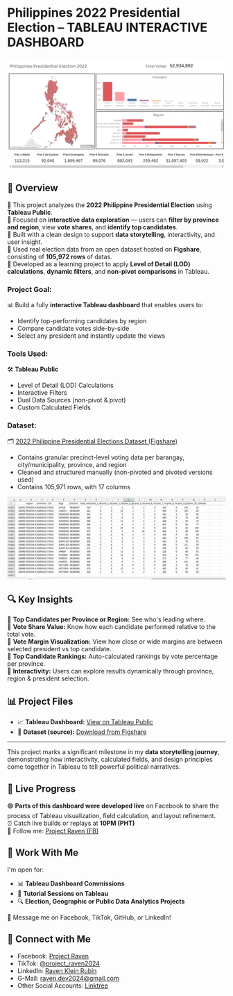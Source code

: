 # Philippines 2022 Presidential Election – TABLEAU INTERACTIVE DASHBOARD

![Philippines Election Dashboard](https://github.com/Raven-D3v/data-analytics-portfolio/blob/eecb319c4ecdaa3ba825e65ce6f04a51ebd7ccd3/Project/Tableau/Philippines%202022%20Presidential%20Election%20-%20Analysis/Src/PhElect2022-Tableau-dashboard.png)

## 📌 Overview

🔹 This project analyzes the **2022 Philippine Presidential Election** using **Tableau Public**.  
🔹 Focused on **interactive data exploration** — users can **filter by province and region**, view **vote shares**, and **identify top candidates**.  
🔹 Built with a clean design to support **data storytelling**, interactivity, and user insight.  
🔹 Used real election data from an open dataset hosted on **Figshare**, consisting of **105,972 rows** of datas.  
🔹 Developed as a learning project to apply **Level of Detail (LOD) calculations**, **dynamic filters**, and **non-pivot comparisons** in Tableau.

### **Project Goal:**

📊 Build a fully **interactive Tableau dashboard** that enables users to:  
- Identify top-performing candidates by region  
- Compare candidate votes side-by-side  
- Select any president and instantly update the views

### **Tools Used:**

🛠 **Tableau Public**  
- Level of Detail (LOD) Calculations  
- Interactive Filters  
- Dual Data Sources (non-pivot & pivot)  
- Custom Calculated Fields  

### **Dataset:**

🗂 [2022 Philippine Presidential Elections Dataset (Figshare)](https://figshare.com/articles/dataset/2022_Presidential_Elections_Data/19755469?file=35101492)  
- Contains granular precinct-level voting data per barangay, city/municipality, province, and region
- Cleaned and structured manually (non-pivoted and pivoted versions used)
- Contains 105,971 rows, with 17 columns

![Election Dataset](https://github.com/Raven-D3v/data-analytics-portfolio/blob/fc193eab56d6a76089fe04981d0fe27afee4156b/Project/Tableau/Philippines%202022%20Presidential%20Election%20-%20Analysis/Src/PhElect2022-Tableau-dataset.png)

## 🔍 Key Insights

🔹 **Top Candidates per Province or Region:** See who's leading where.  
🔹 **Vote Share Value:** Know how each candidate performed relative to the total vote.  
🔹 **Vote Margin Visualization:** View how close or wide margins are between selected president vs top candidate.  
🔹 **Top Candidate Rankings:** Auto-calculated rankings by vote percentage per province.  
🔹 **Interactivity:** Users can explore results dynamically through province, region & president selection.

## 📊 Project Files

- 📈 **Tableau Dashboard:** [View on Tableau Public](https://public.tableau.com/views/Philippines2022PresidentialElection-Analysis/Dashboard?:language=en-US&:sid=&:redirect=auth&:display_count=n&:origin=viz_share_link)  
- 📁 **Dataset (source):** [Download from Figshare](https://figshare.com/articles/dataset/2022_Presidential_Elections_Data/19755469)

---

This project marks a significant milestone in my **data storytelling journey**, demonstrating how interactivity, calculated fields, and design principles come together in Tableau to tell powerful political narratives.

## 🎥 Live Progress

🟢 **Parts of this dashboard were developed live** on Facebook to share the process of Tableau visualization, field calculation, and layout refinement.  
⏰ Catch live builds or replays at **10PM (PHT)**  
📱 Follow me: [Project Raven (FB)](https://www.facebook.com/people/Project-Raven/61562294530876/)

## 💬 Work With Me

I'm open for:
- 📊 **Tableau Dashboard Commissions**  
- 🧠 **Tutorial Sessions on Tableau**  
- 🔍 **Election, Geographic or Public Data Analytics Projects**

📩 Message me on Facebook, TikTok, GitHub, or LinkedIn!

## 🔗 Connect with Me

- Facebook: [Project Raven](https://www.facebook.com/people/Project-Raven/61562294530876/)
- TikTok: [@project_raven2024](https://www.tiktok.com/@project_raven2024)  
- LinkedIn: [Raven Klein Rubin](https://www.linkedin.com/in/raven-klein-r-8705222b6)  
- G-Mail: raven.dev2024@gmail.com  
- Other Social Accounts: [Linktree](https://linktr.ee/projectRaven)
